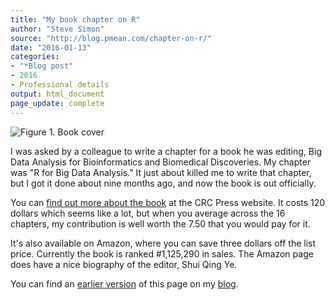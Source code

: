 ```yaml
---
title: "My book chapter on R"
author: "Steve Simon"
source: "http://blog.pmean.com/chapter-on-r/"
date: "2016-01-13"
categories:
- "*Blog post"
- 2016
- Professional details
output: html_document
page_update: complete
---
```


![Figure 1. Book cover](http://www.pmean.com/new-images/16/chapter-on-r01.png)

<div class="notes">

I was asked by a colleague to write a chapter for a book he was editing, Big Data Analysis for Bioinformatics and Biomedical Discoveries. My chapter was "R for Big Data Analysis." It just about killed me to write that chapter, but I got it done about nine months ago, and now the book is out officially.

You can [find out more about the book][crc1] at the CRC Press website. It costs 120 dollars which seems like a lot, but when you average across the 16 chapters, my contribution is well worth the 7.50 that you would pay for it.

It's also available on Amazon, where you can save three dollars off the list price. Currently the book is ranked #1,125,290 in sales. The Amazon page does have a nice biography of the editor, Shui Qing Ye.

[crc1]: https://www.crcpress.com/Big-Data-Analysis-for-Bioinformatics-and-Biomedical-Discoveries/Ye/9781498724524

You can find an [earlier version][sim1] of this page on my [blog][sim2].

[sim1]: http://blog.pmean.com/chapter-on-r/
[sim2]: http://blog.pmean.com

</div>
